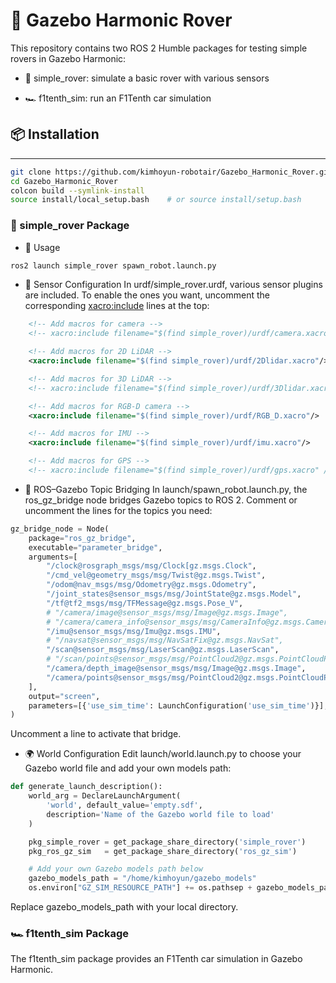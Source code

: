 # 🚗 Gazebo Harmonic Rover
This repository contains two ROS 2 Humble packages for testing simple rovers in Gazebo Harmonic:

- 🦾 simple_rover: simulate a basic rover with various sensors

- 🏎️ f1tenth_sim: run an F1Tenth car simulation

## 📦 Installation
---
```bash
git clone https://github.com/kimhoyun-robotair/Gazebo_Harmonic_Rover.git
cd Gazebo_Harmonic_Rover
colcon build --symlink-install
source install/local_setup.bash    # or source install/setup.bash
```
### 🦾 simple_rover Package
- 🚀 Usage
```bash
ros2 launch simple_rover spawn_robot.launch.py
```
- 🔌 Sensor Configuration
In urdf/simple_rover.urdf, various sensor plugins are included. To enable the ones you want, uncomment the corresponding <xacro:include> lines at the top:

```xml
    <!-- Add macros for camera -->
    <!-- xacro:include filename="$(find simple_rover)/urdf/camera.xacro" /-->

    <!-- Add macros for 2D LiDAR -->
    <xacro:include filename="$(find simple_rover)/urdf/2Dlidar.xacro"/>

    <!-- Add macros for 3D LiDAR -->
    <!-- xacro:include filename="$(find simple_rover)/urdf/3Dlidar.xacro" /-->

    <!-- Add macros for RGB-D camera -->
    <xacro:include filename="$(find simple_rover)/urdf/RGB_D.xacro"/>

    <!-- Add macros for IMU -->
    <xacro:include filename="$(find simple_rover)/urdf/imu.xacro"/>

    <!-- Add macros for GPS -->
    <!-- xacro:include filename="$(find simple_rover)/urdf/gps.xacro" /-->
```

- 🔄 ROS–Gazebo Topic Bridging
In launch/spawn_robot.launch.py, the ros_gz_bridge node bridges Gazebo topics to ROS 2. Comment or uncomment the lines for the topics you need:

```python
gz_bridge_node = Node(
    package="ros_gz_bridge",
    executable="parameter_bridge",
    arguments=[
        "/clock@rosgraph_msgs/msg/Clock[gz.msgs.Clock",
        "/cmd_vel@geometry_msgs/msg/Twist@gz.msgs.Twist",
        "/odom@nav_msgs/msg/Odometry@gz.msgs.Odometry",
        "/joint_states@sensor_msgs/msg/JointState@gz.msgs.Model",
        "/tf@tf2_msgs/msg/TFMessage@gz.msgs.Pose_V",
        # "/camera/image@sensor_msgs/msg/Image@gz.msgs.Image",
        # "/camera/camera_info@sensor_msgs/msg/CameraInfo@gz.msgs.CameraInfo",
        "/imu@sensor_msgs/msg/Imu@gz.msgs.IMU",
        # "/navsat@sensor_msgs/msg/NavSatFix@gz.msgs.NavSat",
        "/scan@sensor_msgs/msg/LaserScan@gz.msgs.LaserScan",
        # "/scan/points@sensor_msgs/msg/PointCloud2@gz.msgs.PointCloudPacked",
        "/camera/depth_image@sensor_msgs/msg/Image@gz.msgs.Image",
        "/camera/points@sensor_msgs/msg/PointCloud2@gz.msgs.PointCloudPacked",
    ],
    output="screen",
    parameters=[{'use_sim_time': LaunchConfiguration('use_sim_time')}],
)
```
Uncomment a line to activate that bridge.

- 🌍 World Configuration
Edit launch/world.launch.py to choose your Gazebo world file and add your own models path:

```python
def generate_launch_description():
    world_arg = DeclareLaunchArgument(
        'world', default_value='empty.sdf',
        description='Name of the Gazebo world file to load'
    )

    pkg_simple_rover = get_package_share_directory('simple_rover')
    pkg_ros_gz_sim   = get_package_share_directory('ros_gz_sim')

    # Add your own Gazebo models path below
    gazebo_models_path = "/home/kimhoyun/gazebo_models"
    os.environ["GZ_SIM_RESOURCE_PATH"] += os.pathsep + gazebo_models_path
```
Replace gazebo_models_path with your local directory.

### 🏎️ f1tenth_sim Package
The f1tenth_sim package provides an F1Tenth car simulation in Gazebo Harmonic.
